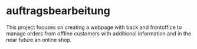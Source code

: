# auftragsbearbeitung

This project focuses on creating a webpage with back and frontoffice to manage orders from offline customers with additional information and in the near future an online shop.
